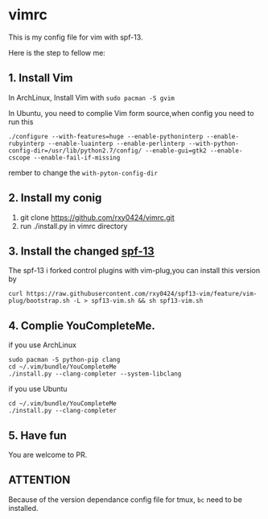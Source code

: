 # vimrc

This is my config file for vim with spf-13.

Here is the step to fellow me:

## 1. Install Vim
In ArchLinux, Install Vim with `sudo pacman -S gvim`

In Ubuntu, you need to complie Vim form source,when config you need to run this
```
./configure --with-features=huge --enable-pythoninterp --enable-rubyinterp --enable-luainterp --enable-perlinterp --with-python-config-dir=/usr/lib/python2.7/config/ --enable-gui=gtk2 --enable-cscope --enable-fail-if-missing
```
rember to change the `with-pyton-config-dir`

## 2. Install my conig
1.  git clone https://github.com/rxy0424/vimrc.git
2.  run ./install.py in vimrc directory

## 3. Install the changed [spf-13](https://github.com/rxy0424/spf13-vim)
The spf-13 i forked control plugins with vim-plug,you can install this version by 
```
curl https://raw.githubusercontent.com/rxy0424/spf13-vim/feature/vim-plug/bootstrap.sh -L > spf13-vim.sh && sh spf13-vim.sh
```
## 4. Complie YouCompleteMe.
if you use ArchLinux
```
sudo pacman -S python-pip clang
cd ~/.vim/bundle/YouCompleteMe
./install.py --clang-completer --system-libclang
```

if you use Ubuntu
```
cd ~/.vim/bundle/YouCompleteMe
./install.py --clang-completer
```
## 5. Have fun
You are welcome to PR.

## ATTENTION
Because of the version dependance config file for tmux, `bc` need to be installed.
